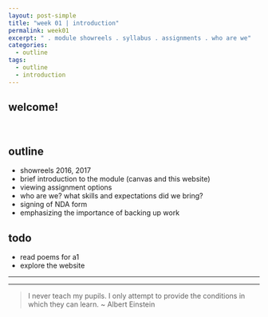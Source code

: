 ```yaml
---
layout: post-simple
title: "week 01 | introduction"
permalink: week01
excerpt: " . module showreels . syllabus . assignments . who are we"
categories:
  - outline
tags:
  - outline
  - introduction
---
```



## welcome!

<br>

## outline

* showreels 2016, 2017
* brief introduction to the module (canvas and this website)
* viewing assignment options
* who are we? what skills and expectations did we bring?
* signing of NDA form
* emphasizing the importance of backing up work

## todo

* read poems for a1
* explore the website

---
---

> I never teach my pupils. I only attempt to provide the conditions in which they can learn.  ~ Albert Einstein
